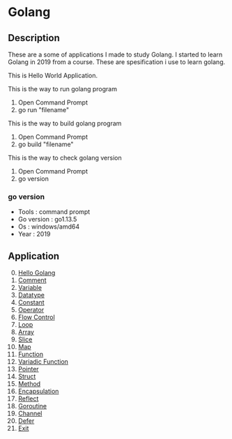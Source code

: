 # Golang

## Description
These are a some of applications I made to study Golang. I started to learn Golang in 2019 from a course. These are spesification i use to learn golang.

This is Hello World Application. 

This is the way to run golang program
  1. Open Command Prompt
  2. go run "filename"
  
This is the way to build golang program
  1. Open Command Prompt
  2. go build "filename"
  
This is the way to check golang version
  1. Open Command Prompt
  2. go version
  
### go version
  - Tools : command prompt
  - Go version : go1.13.5
  - Os : windows/amd64
  - Year : 2019

## Application
 0. [ Hello Golang ](https://github.com/Hidayat-rivai/golang)
 1. [ Comment ](https://github.com/Hidayat-rivai/golang_comment)
 2. [ Variable ](https://github.com/Hidayat-rivai/golang_variable)
 3. [ Datatype ](https://github.com/Hidayat-rivai/golang_datatype)
 4. [ Constant ](https://github.com/Hidayat-rivai/golang_const)
 5. [ Operator ](https://github.com/Hidayat-rivai/golang_const)
 6. [ Flow Control ](https://github.com/Hidayat-rivai/golang_flow_control)
 7. [ Loop ](https://github.com/Hidayat-rivai/golang_loop)
 8. [ Array ](https://github.com/Hidayat-rivai/golang_array)
 9. [ Slice ](https://github.com/Hidayat-rivai/golang_slice)
 10. [ Map ](https://github.com/Hidayat-rivai/golang_map)
 11. [ Function ](https://github.com/Hidayat-rivai/golang_function)
 12. [ Variadic Function ](https://github.com/Hidayat-rivai/golang_variadic)
 13. [ Pointer ](https://github.com/Hidayat-rivai/golang_pointer)
 14. [ Struct ](https://github.com/Hidayat-rivai/golang_struct)
 15. [ Method ](https://github.com/Hidayat-rivai/golang_method)
 16. [ Encapsulation ](https://github.com/Hidayat-rivai/golang_encapsulation)
 17. [ Reflect ](https://github.com/Hidayat-rivai/golang_reflect)
 18. [ Goroutine ](https://github.com/Hidayat-rivai/golang_goroutine)
 19. [ Channel ](https://github.com/Hidayat-rivai/golang_channel)
 20. [ Defer ](https://github.com/Hidayat-rivai/golang_defer)
 21. [ Exit ](https://github.com/Hidayat-rivai/golang_exit)
